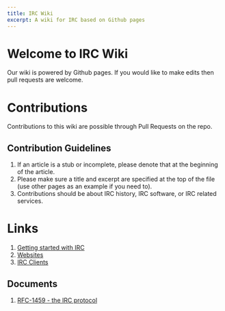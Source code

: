 ```yaml
---
title: IRC Wiki
excerpt: A wiki for IRC based on Github pages
---
```

# Welcome to IRC Wiki
Our wiki is powered by Github pages. If you would like to make edits then pull requests are welcome.

# Contributions
Contributions to this wiki are possible through Pull Requests on the repo.

## Contribution Guidelines
1. If an article is a stub or incomplete, please denote that at the beginning of the article.
2. Please make sure a title and excerpt are specified at the top of the file (use  other pages as an example if you need to).
3. Contributions should be about IRC history, IRC software, or IRC related services.

# Links
1. [Getting started with IRC](/wiki/getting-started)
2. [Websites](/wiki/websites)
3. [IRC Clients](/wiki/client/#list-of-irc-clients)

## Documents
1. [RFC-1459 - the IRC protocol](wiki/docs/rfc1459.pdf)